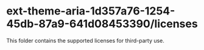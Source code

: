 # ext-theme-aria-1d357a76-1254-45db-87a9-641d08453390/licenses

This folder contains the supported licenses for third-party use.
